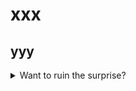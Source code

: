 # xxx
## yyy
<details>
<summary>Want to ruin the surprise?</summary>
Well, you asked for it!
</details>
